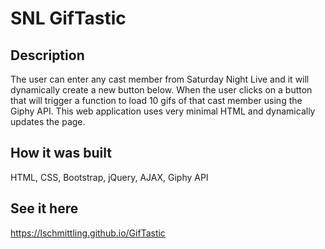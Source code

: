# SNL GifTastic

## Description
The user can enter any cast member from Saturday Night Live and it will dynamically create a new button below. When the user clicks on a button that will trigger a function to load 10 gifs of that cast member using the Giphy API. This web application uses very minimal HTML and dynamically updates the page.

## How it was built
HTML, CSS, Bootstrap, jQuery, AJAX, Giphy API

## See it here
https://lschmittling.github.io/GifTastic